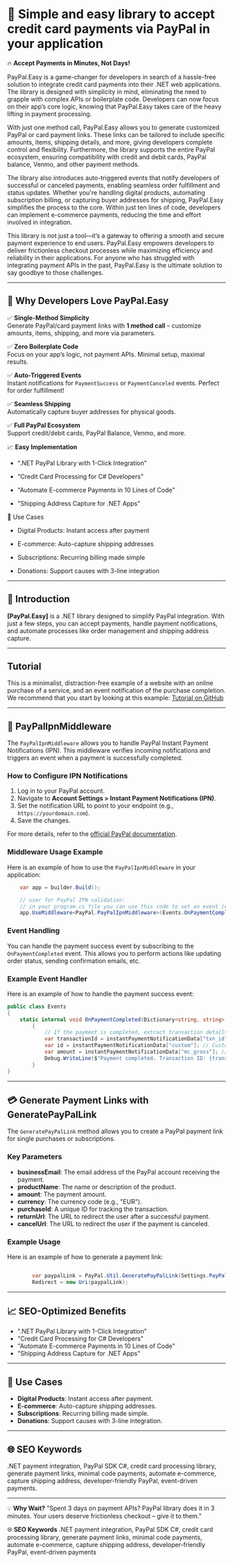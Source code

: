 ﻿# 🚀 Simple and easy library to accept credit card payments via PayPal in your application

🔥 **Accept Payments in Minutes, Not Days!**  

PayPal.Easy is a game-changer for developers in search of a hassle-free solution to integrate credit card payments into their .NET web applications. The library is designed with simplicity in mind, eliminating the need to grapple with complex APIs or boilerplate code. Developers can now focus on their app’s core logic, knowing that PayPal.Easy takes care of the heavy lifting in payment processing.

With just one method call, PayPal.Easy allows you to generate customized PayPal or card payment links. These links can be tailored to include specific amounts, items, shipping details, and more, giving developers complete control and flexibility. Furthermore, the library supports the entire PayPal ecosystem, ensuring compatibility with credit and debit cards, PayPal balance, Venmo, and other payment methods.

The library also introduces auto-triggered events that notify developers of successful or canceled payments, enabling seamless order fulfillment and status updates. Whether you're handling digital products, automating subscription billing, or capturing buyer addresses for shipping, PayPal.Easy simplifies the process to the core. Within just ten lines of code, developers can implement e-commerce payments, reducing the time and effort involved in integration.

This library is not just a tool—it’s a gateway to offering a smooth and secure payment experience to end users. PayPal.Easy empowers developers to deliver frictionless checkout processes while maximizing efficiency and reliability in their applications. For anyone who has struggled with integrating payment APIs in the past, PayPal.Easy is the ultimate solution to say goodbye to those challenges.

---

## 🌟 **Why Developers Love PayPal.Easy**  
✅ **Single-Method Simplicity**  
Generate PayPal/card payment links with **1 method call** – customize amounts, items, shipping, and more via parameters.  

✅ **Zero Boilerplate Code**  
Focus on your app’s logic, not payment APIs. Minimal setup, maximal results.  

✅ **Auto-Triggered Events**  
Instant notifications for `PaymentSuccess` or `PaymentCanceled` events. Perfect for order fulfillment!  

✅ **Seamless Shipping**  
Automatically capture buyer addresses for physical goods.  

✅ **Full PayPal Ecosystem**  
Support credit/debit cards, PayPal Balance, Venmo, and more. 

📈 **Easy Implementation**
- ".NET PayPal Library with 1-Click Integration"

- "Credit Card Processing for C# Developers"

- "Automate E-commerce Payments in 10 Lines of Code"

- "Shipping Address Capture for .NET Apps"

🚀 Use Cases
- Digital Products: Instant access after payment

- E-commerce: Auto-capture shipping addresses

- Subscriptions: Recurring billing made simple

- Donations: Support causes with 3-line integration

---

## 📖 **Introduction**
**[PayPal.Easy]** is a .NET library designed to simplify PayPal integration. With just a few steps, you can accept payments, handle payment notifications, and automate processes like order management and shipping address capture.

---

## Tutorial

This is a minimalist, distraction-free example of a website with an online purchase of a service, and an event notification of the purchase completion.
We recommend that you start by looking at this example: [Tutorial on GitHub](https://github.com/Andrea-Bruno/Blazor-Auto-GUI-generator-samples/tree/master/PayPalIntegration)
___
## 🔧 **PayPalIpnMiddleware**
The `PayPalIpnMiddleware` allows you to handle PayPal Instant Payment Notifications (IPN). This middleware verifies incoming notifications and triggers an event when a payment is successfully completed.

### How to Configure IPN Notifications
1. Log in to your PayPal account.
2. Navigate to **Account Settings > Instant Payment Notifications (IPN)**.
3. Set the notification URL to point to your endpoint (e.g., `https://yourdomain.com`).
4. Save the changes.

For more details, refer to the [official PayPal documentation](https://developer.paypal.com/docs/api-basics/notifications/ipn/).

### Middleware Usage Example
Here is an example of how to use the `PayPalIpnMiddleware` in your application:

```csharp
    var app = builder.Build();

    // user for PayPal IPN validation:
    // in your program.cs file you can use this code to set an event (example: OnPaymentCompleted) that will be executed at every payment.
    app.UseMiddleware<PayPal.PayPalIpnMiddleware>(Events.OnPaymentCompleted);
```
### Event Handling

You can handle the payment success event by subscribing to the `OnPaymentCompleted` event. This allows you to perform actions like updating order status, sending confirmation emails, etc.

### Example Event Handler
Here is an example of how to handle the payment success event:
```csharp
public class Events
{
	static internal void OnPaymentCompleted(Dictionary<string, string> instantPaymentNotificationData)
        {
            // If the payment is completed, extract transaction details
            var transactionId = instantPaymentNotificationData["txn_id"]; // Transaction ID from PayPal
            var id = instantPaymentNotificationData["custom"]; // Custom field set in the payment link
            var amount = instantPaymentNotificationData["mc_gross"]; // Gross amount of the transaction
            Debug.WriteLine($"Payment completed. Transaction ID: {transactionId}, Custom ID: {id}, Amount: {amount}");            
        }
}
```

---

## 💳 **Generate Payment Links with GeneratePayPalLink**
The `GeneratePayPalLink` method allows you to create a PayPal payment link for single purchases or subscriptions.

### Key Parameters
- **businessEmail**: The email address of the PayPal account receiving the payment.
- **productName**: The name or description of the product.
- **amount**: The payment amount.
- **currency**: The currency code (e.g., "EUR").
- **purchaseId**: A unique ID for tracking the transaction.
- **returnUrl**: The URL to redirect the user after a successful payment.
- **cancelUrl**: The URL to redirect the user if the payment is canceled.

### Example Usage
Here is an example of how to generate a payment link:

```csharp

        var paypalLink = PayPal.Util.GeneratePayPalLink(Settings.PayPalBusinessEmail, description, CostInEuro, "EUR", id, true, returnUrl, cancelUrl);
        Redirect = new Uri(paypalLink);
```

---

## 📈 **SEO-Optimized Benefits**
- ".NET PayPal Library with 1-Click Integration"
- "Credit Card Processing for C# Developers"
- "Automate E-commerce Payments in 10 Lines of Code"
- "Shipping Address Capture for .NET Apps"

---

## 🚀 **Use Cases**
- **Digital Products**: Instant access after payment.
- **E-commerce**: Auto-capture shipping addresses.
- **Subscriptions**: Recurring billing made simple.
- **Donations**: Support causes with 3-line integration.

---

## 🌐 **SEO Keywords**
.NET payment integration, PayPal SDK C#, credit card processing library, generate payment links, minimal code payments, automate e-commerce, capture shipping address, developer-friendly PayPal, event-driven payments.

---

💡 **Why Wait?**
"Spent 3 days on payment APIs? PayPal library does it in 3 minutes. Your users deserve frictionless checkout – give it to them."

🌐 **SEO Keywords**
.NET payment integration, PayPal SDK C#, credit card processing library, generate payment links, minimal code payments, automate e-commerce, capture shipping address, developer-friendly PayPal, event-driven payments

